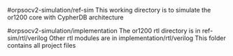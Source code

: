 #orpsocv2-simulation/ref-sim
This working directory is to simulate the or1200 core with CypherDB architecture

#orpsocv2-simulation/implementation
The or1200 rtl directory is in ref-sim/rtl/verilog
Other rtl modules are in implementation/rtl/verilog
This folder contains all project files
